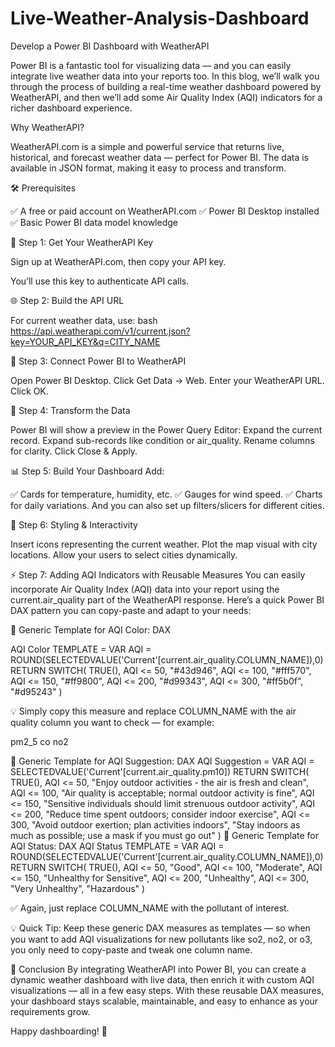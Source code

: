 # Live-Weather-Analysis-Dashboard
Develop a Power BI Dashboard with WeatherAPI

Power BI is a fantastic tool for visualizing data — and you can easily integrate live weather data into your reports too. In this blog, we’ll walk you through the process of building a real-time weather dashboard powered by WeatherAPI, and then we’ll add some Air Quality Index (AQI) indicators for a richer dashboard experience.

Why WeatherAPI?

WeatherAPI.com is a simple and powerful service that returns live, historical, and forecast weather data — perfect for Power BI. The data is available in JSON format, making it easy to process and transform.

🛠️ Prerequisites

✅ A free or paid account on WeatherAPI.com
✅ Power BI Desktop installed
✅ Basic Power BI data model knowledge

🔑 Step 1: Get Your WeatherAPI Key

Sign up at WeatherAPI.com, then copy your API key.

You’ll use this key to authenticate API calls.

🌐 Step 2: Build the API URL

For current weather data, use:
bash
https://api.weatherapi.com/v1/current.json?key=YOUR_API_KEY&q=CITY_NAME

🧠 Step 3: Connect Power BI to WeatherAPI

Open Power BI Desktop.
Click Get Data → Web.
Enter your WeatherAPI URL.
Click OK.

🧹 Step 4: Transform the Data

Power BI will show a preview in the Power Query Editor:
Expand the current record.
Expand sub-records like condition or air_quality.
Rename columns for clarity.
Click Close & Apply.

📊 Step 5: Build Your Dashboard
Add:

✅ Cards for temperature, humidity, etc.
✅ Gauges for wind speed.
✅ Charts for daily variations.
And you can also set up filters/slicers for different cities.

🎨 Step 6: Styling & Interactivity

Insert icons representing the current weather.
Plot the map visual with city locations.
Allow your users to select cities dynamically.

⚡ Step 7: Adding AQI Indicators with Reusable Measures
You can easily incorporate Air Quality Index (AQI) data into your report using the current.air_quality part of the WeatherAPI response.
Here’s a quick Power BI DAX pattern you can copy-paste and adapt to your needs:

🎨 Generic Template for AQI Color:
DAX

AQI Color TEMPLATE =
VAR AQI = ROUND(SELECTEDVALUE('Current'[current.air_quality.COLUMN_NAME]),0)
RETURN
SWITCH(
TRUE(),
AQI <= 50, "#43d946",
AQI <= 100, "#fff570",
AQI <= 150, "#ff9800",
AQI <= 200, "#d99343",
AQI <= 300, "#ff5b0f",
"#d95243"
)

💡 Simply copy this measure and replace COLUMN_NAME with the air quality column you want to check — for example:

pm2_5
co
no2

🎨 Generic Template for AQI Suggestion:
DAX
AQI Suggestion = 
VAR AQI = SELECTEDVALUE('Current'[current.air_quality.pm10])
RETURN
SWITCH(
    TRUE(),
    AQI <= 50,  "Enjoy outdoor activities - the air is fresh and clean",
    AQI <= 100, "Air quality is acceptable; normal outdoor activity is fine",
    AQI <= 150, "Sensitive individuals should limit strenuous outdoor activity",
    AQI <= 200, "Reduce time spent outdoors; consider indoor exercise",
    AQI <= 300, "Avoid outdoor exertion; plan activities indoors",
    "Stay indoors as much as possible; use a mask if you must go out"
)
🎨 Generic Template for AQI Status:
DAX
AQI Status TEMPLATE =
VAR AQI = ROUND(SELECTEDVALUE('Current'[current.air_quality.COLUMN_NAME]),0)
RETURN
SWITCH(
TRUE(),
AQI <= 50, "Good",
AQI <= 100, "Moderate",
AQI <= 150, "Unhealthy for Sensitive",
AQI <= 200, "Unhealthy",
AQI <= 300, "Very Unhealthy",
"Hazardous"
)

✅ Again, just replace COLUMN_NAME with the pollutant of interest.

💡 Quick Tip:
Keep these generic DAX measures as templates — so when you want to add AQI visualizations for new pollutants like so2, no2, or o3, you only need to copy-paste and tweak one column name.

🎉 Conclusion
By integrating WeatherAPI into Power BI, you can create a dynamic weather dashboard with live data, then enrich it with custom AQI visualizations — all in a few easy steps. With these reusable DAX measures, your dashboard stays scalable, maintainable, and easy to enhance as your requirements grow.

Happy dashboarding! 🎨
